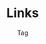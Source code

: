 ---
title: Links
subtitle: Tag
layout: "layouts/notes/notes-tag.njk"
eleventyComputed:
  tag: links
---